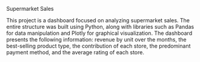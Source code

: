 Supermarket Sales 

This project is a dashboard focused on analyzing supermarket sales. The entire structure was built using Python, along with libraries such as Pandas for data manipulation and Plotly for graphical visualization. The dashboard presents the following information: revenue by unit over the months, the best-selling product type, the contribution of each store, the predominant payment method, and the average rating of each store.

